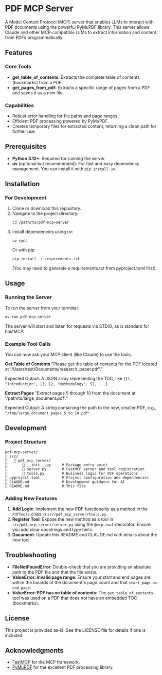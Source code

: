 # PDF MCP Server

A Model Context Protocol (MCP) server that enables LLMs to interact with PDF documents using the powerful PyMuPDF library. This server allows Claude and other MCP-compatible LLMs to extract information and content from PDFs programmatically.

## Features

### Core Tools
- **get_table_of_contents**: Extracts the complete table of contents (bookmarks) from a PDF.
- **get_pages_from_pdf**: Extracts a specific range of pages from a PDF and saves it as a new file.

### Capabilities
- Robust error handling for file paths and page ranges.
- Efficient PDF processing powered by PyMuPDF.
- Creates temporary files for extracted content, returning a clean path for further use.

## Prerequisites

- **Python 3.12+**: Required for running the server.
- **uv** (optional but recommended): For fast and easy dependency management. You can install it with `pip install uv`.

## Installation

### For Development

1. Clone or download this repository.
2. Navigate to the project directory:
   ```bash
   cd /path/to/pdf-mcp-server
   ```
3. Install dependencies using uv:
   ```bash
   uv sync
   ```
   Or with pip:
   ```bash
   pip install -r requirements.txt 
   ```
   (You may need to generate a requirements.txt from pyproject.toml first).

## Usage

### Running the Server

To run the server from your terminal:

```bash
uv run pdf-mcp-server
```

The server will start and listen for requests via STDIO, as is standard for FastMCP.

### Example Tool Calls

You can now ask your MCP client (like Claude) to use the tools.

**Get Table of Contents**
"Please get the table of contents for the PDF located at '/Users/test/Documents/research_paper.pdf'."

Expected Output: A JSON array representing the TOC, like `[[1, "Introduction", 1], [2, "Methodology", 5], ...]`.

**Extract Pages**
"Extract pages 5 through 10 from the document at '/path/to/large_document.pdf'."

Expected Output: A string containing the path to the new, smaller PDF, e.g., `"/tmp/large_document_pages_5_to_10.pdf"`.

## Development

### Project Structure

```
pdf-mcp-server/
   src/
      pdf_mcp_server/
          __init__.py     # Package entry point
          server.py       # FastMCP server and tool registration
          tools.py        # Business logic for PDF operations
   pyproject.toml          # Project configuration and dependencies
   CLAUDE.md               # Development guidance for AI
   README.md               # This file
```

### Adding New Features

1. **Add Logic**: Implement the new PDF functionality as a method in the `PdfTools` class in `src/pdf_mcp_server/tools.py`.
2. **Register Tool**: Expose the new method as a tool in `src/pdf_mcp_server/server.py` using the `@mcp.tool` decorator. Ensure you add clear docstrings and type hints.
3. **Document**: Update this README and CLAUDE.md with details about the new tool.

## Troubleshooting

- **FileNotFoundError**: Double-check that you are providing an absolute path to the PDF file and that the file exists.
- **ValueError: Invalid page range**: Ensure your start and end pages are within the bounds of the document's page count and that `start_page <= end_page`.
- **ValueError: PDF has no table of contents**: The `get_table_of_contents` tool was used on a PDF that does not have an embedded TOC (bookmarks).

## License

This project is provided as-is. See the LICENSE file for details if one is included.

## Acknowledgments

- [FastMCP](https://github.com/jlowin/fastmcp) for the MCP framework.
- [PyMuPDF](https://pymupdf.readthedocs.io/) for the excellent PDF processing library.